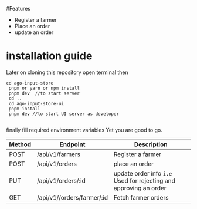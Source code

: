 
#Features
 - Register a farmer
 - Place an order
 - update an order 
# installation guide
Later on cloning this repository
open terminal then
```
cd ago-input-store
 pnpm or yarn or npm install
 pnpm dev  //to start server
 cd ..
 cd ago-input-store-ui
 pnpm install
 pnpm dev //to start UI server as developer
 
```
finally fill required environment variables
Yet you are good to go.

|Method| Endpoint | Description|
|-- |  ------ | ------ |
|POST | /api/v1/farmers | Register a farmer |
|POST | /api/v1/orders | place an order |
|PUT | /api/v1/orders/:id | update order info `i.e` Used for rejecting and approving an order |
|GET | /api/v1//orders/farmer/:id| Fetch farmer orders |
